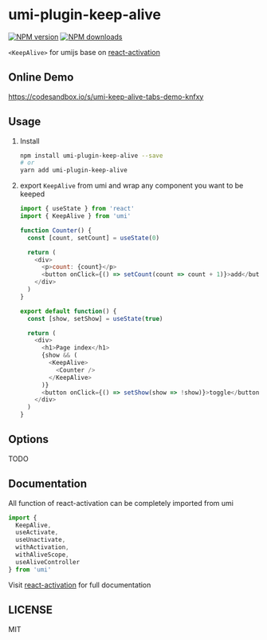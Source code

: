 # umi-plugin-keep-alive

[![NPM version](https://img.shields.io/npm/v/umi-plugin-keep-alive.svg?style=flat)](https://npmjs.org/package/umi-plugin-keep-alive)
[![NPM downloads](http://img.shields.io/npm/dm/umi-plugin-keep-alive.svg?style=flat)](https://npmjs.org/package/umi-plugin-keep-alive)

`<KeepAlive>` for umijs base on [react-activation](https://github.com/CJY0208/react-activation)

## Online Demo

https://codesandbox.io/s/umi-keep-alive-tabs-demo-knfxy

## Usage

1. Install

    ```bash
    npm install umi-plugin-keep-alive --save
    # or
    yarn add umi-plugin-keep-alive
    ```

2. export `KeepAlive` from umi and wrap any component you want to be keeped  

    ```javascript
    import { useState } from 'react'
    import { KeepAlive } from 'umi'

    function Counter() {
      const [count, setCount] = useState(0)

      return (
        <div>
          <p>count: {count}</p>
          <button onClick={() => setCount(count => count + 1)}>add</button>
        </div>
      )
    }

    export default function() {
      const [show, setShow] = useState(true)

      return (
        <div>
          <h1>Page index</h1>
          {show && (
            <KeepAlive>
              <Counter />
            </KeepAlive>
          )}
          <button onClick={() => setShow(show => !show)}>toggle</button>
        </div>
      )
    }
    ```

## Options

TODO

## Documentation

All function of react-activation can be completely imported from umi

```javascript
import {
  KeepAlive,
  useActivate, 
  useUnactivate, 
  withActivation,
  withAliveScope, 
  useAliveController
} from 'umi'
```

Visit [react-activation](https://github.com/CJY0208/react-activation) for full documentation

## LICENSE

MIT
